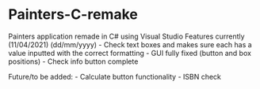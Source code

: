 # Painters-C-remake
Painters application remade in C# using Visual Studio
Features currently (11/04/2021) (dd/mm/yyyy)
     - Check text boxes and makes sure each has a value inputted with the correct formatting
     - GUI fully fixed (button and box positions)
     - Check info button complete

Future/to be added:
    - Calculate button functionality
    - ISBN check
